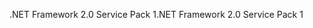 <span data-ttu-id="20608-101">.NET Framework 2.0 Service Pack 1</span><span class="sxs-lookup"><span data-stu-id="20608-101">.NET Framework 2.0 Service Pack 1</span></span>